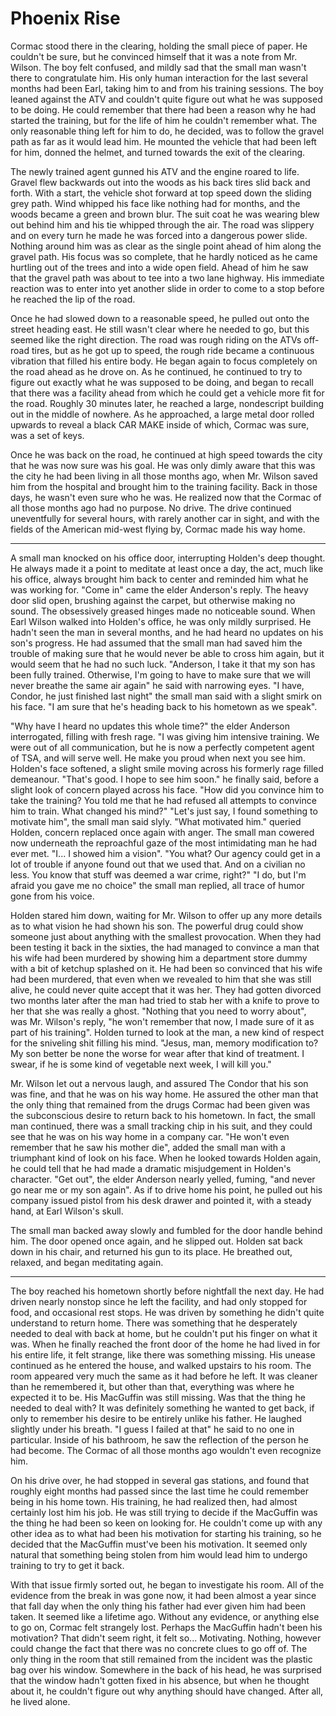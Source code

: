 # Phoenix Rise

Cormac stood there in the clearing, holding the small piece of paper. He couldn't be sure, but he convinced himself that it was a note from Mr. Wilson. The boy felt confused, and mildly sad that the small man wasn't there to congratulate him. His only human interaction for the last several months had been Earl, taking him to and from his training sessions. The boy leaned against the ATV and couldn't quite figure out what he was supposed to be doing. He could remember that there had been a reason why he had started the training, but for the life of him he couldn't remember what. The only reasonable thing left for him to do, he decided, was to follow the gravel path as far as it would lead him. He mounted the vehicle that had been left for him, donned the helmet, and turned towards the exit of the clearing.

The newly trained agent gunned his ATV and the engine roared to life. Gravel flew backwards out into the woods as his back tires slid back and forth. With a start, the vehicle shot forward at top speed down the sliding grey path. Wind whipped his face like nothing had for months, and the woods became a green and brown blur. The suit coat he was wearing blew out behind him and his tie whipped through the air. The road was slippery and on every turn he made he was forced into a dangerous power slide. Nothing around him was as clear as the single point ahead of him along the gravel path. His focus was so complete, that he hardly noticed as he came hurtling out of the trees and into a wide open field. Ahead of him he saw that the gravel path was about to tee into a two lane highway. His immediate reaction was to enter into yet another slide in order to come to a stop before he reached the lip of the road.

Once he had slowed down to a reasonable speed, he pulled out onto the street heading east. He still wasn't clear where he needed to go, but this seemed like the right direction. The road was rough riding on the ATVs off-road tires, but as he got up to speed, the rough ride became a continuous vibration that filled his entire body. He began again to focus completely on the road ahead as he drove on. As he continued, he continued to try to figure out exactly what he was supposed to be doing, and began to recall that there was a facility ahead from which he could get a vehicle more fit for the road. Roughly 30 minutes later, he reached a large, nondescript building out in the middle of nowhere. As he approached, a large metal door rolled upwards to reveal a black CAR MAKE inside of which, Cormac was sure, was a set of keys.

Once he was back on the road, he continued at high speed towards the city that he was now sure was his goal. He was only dimly aware that this was the city he had been living in all those months ago, when Mr. Wilson saved him from the hospital and brought him to the training facility. Back in those days, he wasn't even sure who he was. He realized now that the Cormac of all those months ago had no purpose. No drive. The drive continued uneventfully for several hours, with rarely another car in sight, and with the fields of the American mid-west flying by, Cormac made his way home.

* * *

A small man knocked on his office door, interrupting Holden's deep thought. He always made it a point to meditate at least once a day, the act, much like his office, always brought him back to center and reminded him what he was working for. "Come in" came the elder Anderson's reply. The heavy door slid open, brushing against the carpet, but otherwise making no sound. The obsessively greased hinges made no noticeable sound. When Earl Wilson walked into Holden's office, he was only mildly surprised. He hadn't seen the man in several months, and he had heard no updates on his son's progress. He had assumed that the small man had saved him the trouble of making sure that he would never be able to cross him again, but it would seem that he had no such luck. "Anderson, I take it that my son has been fully trained. Otherwise, I'm going to have to make sure that we will never breathe the same air again" he said with narrowing eyes. "I have, Condor, he just finished last night" the small man said with a slight smirk on his face. "I am sure that he's heading back to his hometown as we speak".

"Why have I heard no updates this whole time?" the elder Anderson interrogated, filling with fresh rage. "I was giving him intensive training. We were out of all communication, but he is now a perfectly competent agent of TSA, and will serve well. He make you proud when next you see him. Holden's face softened, a slight smile moving across his formerly rage filled demeanour. "That's good. I hope to see him soon." he finally said, before a slight look of concern played across his face. "How did you convince him to take the training? You told me that he had refused all attempts to convince him to train. What changed his mind?" "Let's just say, I found something to motivate him", the small man said slyly. "What motivated him." queried Holden, concern replaced once again with anger. The small man cowered now underneath the reproachful gaze of the most intimidating man he had ever met. "I... I showed him a vision". "You what? Our agency could get in a lot of trouble if anyone found out that we used that. And on a civilian no less. You know that stuff was deemed a war crime, right?" "I do, but I'm afraid you gave me no choice" the small man replied, all trace of humor gone from his voice.

Holden stared him down, waiting for Mr. Wilson to offer up any more details as to what vision he had shown his son. The powerful drug could show someone just about anything with the smallest provocation. When they had been testing it back in the sixties, the had managed to convince a man that his wife had been murdered by showing him a department store dummy with a bit of ketchup splashed on it. He had been so convinced that his wife had been murdered, that even when we revealed to him that she was still alive, he could never quite accept that it was her. They had gotten divorced two months later after the man had tried to stab her with a knife to prove to her that she was really a ghost. "Nothing that you need to worry about", was Mr. Wilson's reply, "he won't remember that now, I made sure of it as part of his training". Holden turned to look at the man, a new kind of respect for the sniveling shit filling his mind. "Jesus, man, memory modification to? My son better be none the worse for wear after that kind of treatment. I swear, if he is some kind of vegetable next week, I will kill you."

Mr. Wilson let out a nervous laugh, and assured The Condor that his son was fine, and that he was on his way home. He assured the other man that the only thing that remained from the drugs Cormac had been given was the subconscious desire to return back to his hometown. In fact, the small man continued, there was a small tracking chip in his suit, and they could see that he was on his way home in a company car. "He won't even remember that he saw his mother die", added the small man with a triumphant kind of look on his face. When he looked towards Holden again, he could tell that he had made a dramatic misjudgement in Holden's character. "Get out", the elder Anderson nearly yelled, fuming, "and never go near me or my son again". As if to drive home his point, he pulled out his company issued pistol from his desk drawer and pointed it, with a steady hand, at Earl Wilson's skull.

The small man backed away slowly and fumbled for the door handle behind him. The door opened once again, and he slipped out. Holden sat back down in his chair, and returned his gun to its place. He breathed out, relaxed, and began meditating again.

* * *

The boy reached his hometown shortly before nightfall the next day. He had driven nearly nonstop since he left the facility, and had only stopped for food, and occasional rest stops. He was driven by something he didn't quite understand to return home. There was something that he desperately needed to deal with back at home, but he couldn't put his finger on what it was. When he finally reached the front door of the home he had lived in for his entire life, it felt strange, like there was something missing. His unease continued as he entered the house, and walked upstairs to his room. The room appeared very much the same as it had before he left. It was cleaner than he remembered it, but other than that, everything was where he expected it to be. His MacGuffin was still missing. Was that the thing he needed to deal with? It was definitely something he wanted to get back, if only to remember his desire to be entirely unlike his father. He laughed slightly under his breath. "I guess I failed at that" he said to no one in particular. Inside of his bathroom, he saw the reflection of the person he had become. The Cormac of all those months ago wouldn't even recognize him.

On his drive over, he had stopped in several gas stations, and found that roughly eight months had passed since the last time he could remember being in his home town. His training, he had realized then, had almost certainly lost him his job. He was still trying to decide if the MacGuffin was the thing he had been so keen on looking for. He couldn't come up with any other idea as to what had been his motivation for starting his training, so he decided that the MacGuffin must've been his motivation. It seemed only natural that something being stolen from him would lead him to undergo training to try to get it back.

With that issue firmly sorted out, he began to investigate his room. All of the evidence from the break in was gone now, it had been almost a year since that fall day when the only thing his father had ever given him had been taken. It seemed like a lifetime ago. Without any evidence, or anything else to go on, Cormac felt strangely lost. Perhaps the MacGuffin hadn't been his motivation? That didn't seem right, it felt so... Motivating. Nothing, however could change the fact that there was no concrete clues to go off of. The only thing in the room that still remained from the incident was the plastic bag over his window. Somewhere in the back of his head, he was surprised that the window hadn't gotten fixed in his absence, but when he thought about it, he couldn't figure out why anything should have changed. After all, he lived alone.
